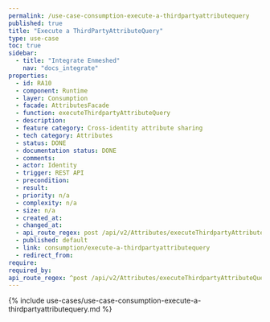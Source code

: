 ```yaml
---
permalink: /use-case-consumption-execute-a-thirdpartyattributequery
published: true
title: "Execute a ThirdPartyAttributeQuery"
type: use-case
toc: true
sidebar:
  - title: "Integrate Enmeshed"
    nav: "docs_integrate"
properties:
  - id: RA10
  - component: Runtime
  - layer: Consumption
  - facade: AttributesFacade
  - function: executeThirdpartyAttributeQuery
  - description:
  - feature category: Cross-identity attribute sharing
  - tech category: Attributes
  - status: DONE
  - documentation status: DONE
  - comments:
  - actor: Identity
  - trigger: REST API
  - precondition:
  - result:
  - priority: n/a
  - complexity: n/a
  - size: n/a
  - created_at:
  - changed_at:
  - api_route_regex: post /api/v2/Attributes/executeThirdpartyAttributeQuery
  - published: default
  - link: consumption/execute-a-thirdpartyattributequery
  - redirect_from:
require:
required_by:
api_route_regex: ^post /api/v2/Attributes/executeThirdpartyAttributeQuery$
---
```


{% include use-cases/use-case-consumption-execute-a-thirdpartyattributequery.md %}
